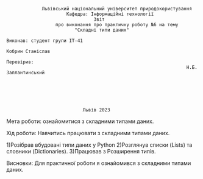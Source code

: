                  Львівський національний університет природокористування
                          Кафедра: Інформаційні технології
                                    Звіт
                      про виконання про практичну роботу №6 на тему
                             "Складні типи даних"
                                                                      Виконав: студент групи ІТ-41
                                                                      Кобрин Станіслав
                                                                      Перевірив:
                                                                      Н.Б. Заплантинський






                                Львів 2023


Мета роботи: ознайомитися з складними типами даних.

Хід роботи: Навчитись працювати з складними типами даних.

1)Розібрав вбудовані типи даних у Python
2)Розглянув списки (Lists) та словники (Dictionaries).
3)Працював з Розширення типів.

Висновки: Для практичної роботи я ознайомився з складними типами даних.
